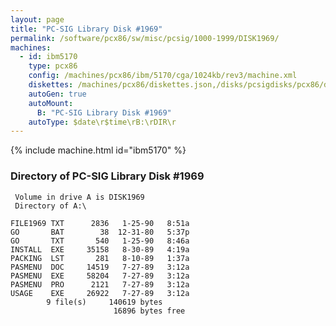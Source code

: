 ```yaml
---
layout: page
title: "PC-SIG Library Disk #1969"
permalink: /software/pcx86/sw/misc/pcsig/1000-1999/DISK1969/
machines:
  - id: ibm5170
    type: pcx86
    config: /machines/pcx86/ibm/5170/cga/1024kb/rev3/machine.xml
    diskettes: /machines/pcx86/diskettes.json,/disks/pcsigdisks/pcx86/diskettes.json
    autoGen: true
    autoMount:
      B: "PC-SIG Library Disk #1969"
    autoType: $date\r$time\rB:\rDIR\r
---
```


{% include machine.html id="ibm5170" %}

### Directory of PC-SIG Library Disk #1969

     Volume in drive A is DISK1969
     Directory of A:\

    FILE1969 TXT      2836   1-25-90   8:51a
    GO       BAT        38  12-31-80   5:37p
    GO       TXT       540   1-25-90   8:46a
    INSTALL  EXE     35158   8-30-89   4:19a
    PACKING  LST       281   8-10-89   1:37a
    PASMENU  DOC     14519   7-27-89   3:12a
    PASMENU  EXE     58204   7-27-89   3:12a
    PASMENU  PRO      2121   7-27-89   3:12a
    USAGE    EXE     26922   7-27-89   3:12a
            9 file(s)     140619 bytes
                           16896 bytes free
